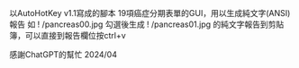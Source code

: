 以AutoHotKey v1.1寫成的腳本
19項癌症分期表單的GUI，用以生成純文字(ANSI)報告
如
! /pancreas00.jpg
勾選後生成
! /pancreas01.jpg
的純文字報告到剪貼簿，可以直接到報告欄位按ctrl+v

感謝ChatGPT的幫忙
2024/04
